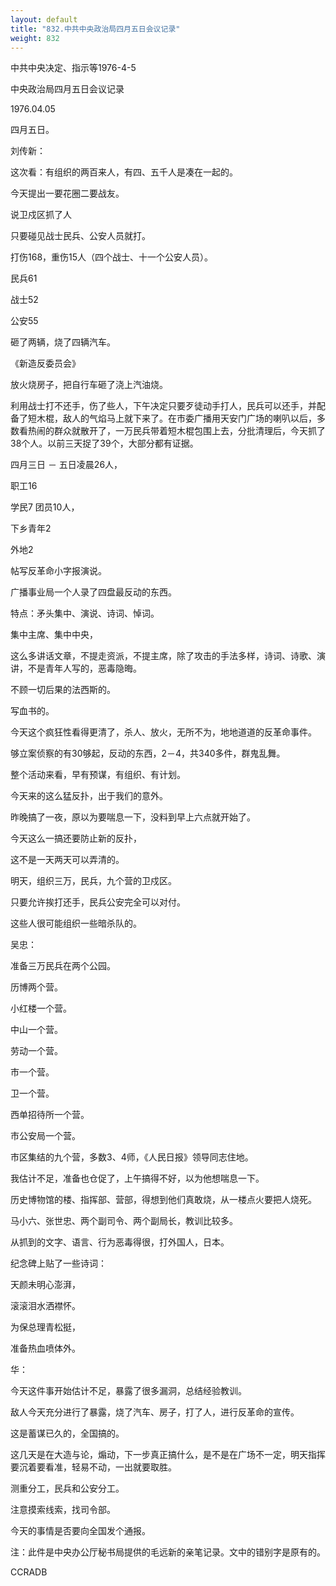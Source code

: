 ```yaml
---
layout: default
title: "832.中共中央政治局四月五日会议记录"
weight: 832
---
```


中共中央决定、指示等1976-4-5

中央政治局四月五日会议记录

1976.04.05

四月五日。

刘传新：

这次看：有组织的两百来人，有四、五千人是凑在一起的。

今天提出一要花圈二要战友。

说卫戍区抓了人

只要碰见战士民兵、公安人员就打。

打伤168，重伤15人（四个战士、十一个公安人员）。

民兵61

战士52

公安55

砸了两辆，烧了四辆汽车。

《新造反委员会》

放火烧房子，把自行车砸了浇上汽油烧。

利用战士打不还手，伤了些人，下午决定只要歹徒动手打人，民兵可以还手，并配备了短木棍，敌人的气焰马上就下来了。在市委广播用天安门广场的喇叭以后，多数看热闹的群众就散开了，一万民兵带着短木棍包围上去，分批清理后，今天抓了38个人。以前三天捉了39个，大部分都有证据。

四月三日 － 五日凌晨26人，

职工16

学民7    团员10人，

下乡青年2

外地2

帖写反革命小字报演说。

广播事业局一个人录了四盘最反动的东西。

特点：矛头集中、演说、诗词、悼词。

集中主席、集中中央，

这么多讲话文章，不提走资派，不提主席，除了攻击的手法多样，诗词、诗歌、演讲，不是青年人写的，恶毒隐晦。

不顾一切后果的法西斯的。

写血书的。

今天这个疯狂性看得更清了，杀人、放火，无所不为，地地道道的反革命事件。

够立案侦察的有30够起，反动的东西，2－4，共340多件，群鬼乱舞。

整个活动来看，早有预谋，有组织、有计划。

今天来的这么猛反扑，出于我们的意外。

昨晚搞了一夜，原以为要喘息一下，没料到早上六点就开始了。

今天这么一搞还要防止新的反扑，

这不是一天两天可以弄清的。

明天，组织三万，民兵，九个营的卫戍区。

只要允许挨打还手，民兵公安完全可以对付。

这些人很可能组织一些暗杀队的。

吴忠：

准备三万民兵在两个公园。

历博两个营。

小红楼一个营。

中山一个营。

劳动一个营。

市一个营。

卫一个营。

西单招待所一个营。

市公安局一个营。

市区集结的九个营，多数3、4师，《人民日报》领导同志住地。

我估计不足，准备也仓促了，上午搞得不好，以为他想喘息一下。

历史博物馆的楼、指挥部、营部，得想到他们真敢烧，从一楼点火要把人烧死。

马小六、张世忠、两个副司令、两个副局长，教训比较多。

从抓到的文字、语言、行为恶毒得很，打外国人，日本。

纪念碑上贴了一些诗词：

天颜未明心澎湃，

滚滚泪水洒襟怀。

为保总理青松挺，

准备热血喷体外。

华：

今天这件事开始估计不足，暴露了很多漏洞，总结经验教训。

敌人今天充分进行了暴露，烧了汽车、房子，打了人，进行反革命的宣传。

这是蓄谋已久的，全国搞的。

这几天是在大造与论，煽动，下一步真正搞什么，是不是在广场不一定，明天指挥要沉着要看准，轻易不动，一出就要取胜。

测重分工，民兵和公安分工。

注意摸索线索，找司令部。

今天的事情是否要向全国发个通报。

注：此件是中央办公厅秘书局提供的毛远新的亲笔记录。文中的错别字是原有的。

CCRADB

